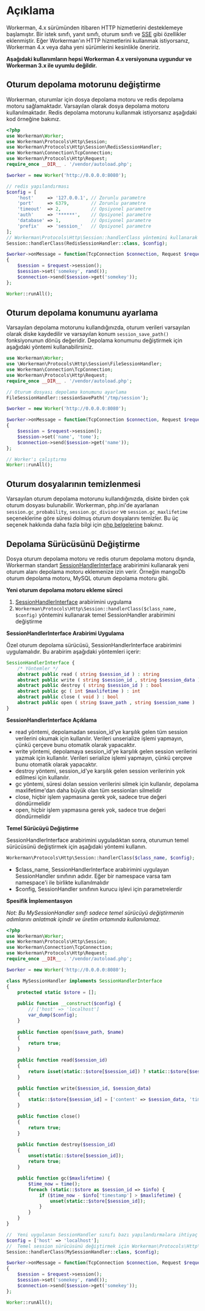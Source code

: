 # Açıklama
Workerman, 4.x sürümünden itibaren HTTP hizmetlerini desteklemeye başlamıştır. Bir istek sınıfı, yanıt sınıfı, oturum sınıfı ve [SSE](SSE.md) gibi özellikler eklenmiştir. Eğer Workerman'ın HTTP hizmetlerini kullanmak istiyorsanız, Workerman 4.x veya daha yeni sürümlerini kesinlikle öneririz.

**Aşağıdaki kullanımların hepsi Workerman 4.x versiyonuna uygundur ve Workerman 3.x ile uyumlu değildir.**

## Oturum depolama motorunu değiştirme
Workerman, oturumlar için dosya depolama motoru ve redis depolama motoru sağlamaktadır. Varsayılan olarak dosya depolama motoru kullanılmaktadır. Redis depolama motorunu kullanmak istiyorsanız aşağıdaki kod örneğine bakınız.
```php
<?php
use Workerman\Worker;
use Workerman\Protocols\Http\Session;
use Workerman\Protocols\Http\Session\RedisSessionHandler;
use Workerman\Connection\TcpConnection;
use Workerman\Protocols\Http\Request;
require_once __DIR__ . '/vendor/autoload.php';

$worker = new Worker('http://0.0.0.0:8080');

// redis yapılandırması
$config = [
    'host'     => '127.0.0.1', // Zorunlu parametre
    'port'     => 6379,        // Zorunlu parametre
    'timeout'  => 2,           // Opsiyonel parametre
    'auth'     => '******',    // Opsiyonel parametre
    'database' => 1,           // Opsiyonel parametre
    'prefix'   => 'session_'   // Opsiyonel parametre
];
// Workerman\Protocols\Http\Session::handlerClass yöntemini kullanarak oturumun temel sürücü sınıfını değiştirme
Session::handlerClass(RedisSessionHandler::class, $config);

$worker->onMessage = function(TcpConnection $connection, Request $request)
{
    $session = $request->session();
    $session->set('somekey', rand());
    $connection->send($session->get('somekey'));
};

Worker::runAll();
```

## Oturum depolama konumunu ayarlama
Varsayılan depolama motorunu kullandığınızda, oturum verileri varsayılan olarak diske kaydedilir ve varsayılan konum `session_save_path()` fonksiyonunun dönüş değeridir. Depolama konumunu değiştirmek için aşağıdaki yöntemi kullanabilirsiniz.
```php
use Workerman\Worker;
use \Workerman\Protocols\Http\Session\FileSessionHandler;
use Workerman\Connection\TcpConnection;
use Workerman\Protocols\Http\Request;
require_once __DIR__ . '/vendor/autoload.php';

// Oturum dosyası depolama konumunu ayarlama
FileSessionHandler::sessionSavePath('/tmp/session');

$worker = new Worker('http://0.0.0.0:8080');

$worker->onMessage = function(TcpConnection $connection, Request $request)
{
    $session = $request->session();
    $session->set('name', 'tome');
    $connection->send($session->get('name'));
};

// Worker'ı çalıştırma
Worker::runAll();
```

## Oturum dosyalarının temizlenmesi
Varsayılan oturum depolama motorunu kullandığınızda, diskte birden çok oturum dosyası bulunabilir. Workerman, php.ini'de ayarlanan `session.gc_probability`, `session.gc_divisor` ve `session.gc_maxlifetime` seçeneklerine göre süresi dolmuş oturum dosyalarını temizler. Bu üç seçenek hakkında daha fazla bilgi için [php belgelerine](https://www.php.net/manual/zh/session.configuration.php#ini.session.gc-probability) bakınız.

## Depolama Sürücüsünü Değiştirme
Dosya oturum depolama motoru ve redis oturum depolama motoru dışında, Workerman standart [SessionHandlerInterface](https://www.php.net/manual/zh/class.sessionhandlerinterface.php) arabirimini kullanarak yeni oturum alanı depolama motoru eklemenize izin verir. Örneğin mangoDb oturum depolama motoru, MySQL oturum depolama motoru gibi.

**Yeni oturum depolama motoru ekleme süreci**
  1. [SessionHandlerInterface](https://www.php.net/manual/zh/class.sessionhandlerinterface.php) arabirimini uygulama
  2. `Workerman\Protocols\Http\Session::handlerClass($class_name, $config)` yöntemini kullanarak temel SessionHandler arabirimini değiştirme
 
**SessionHandlerInterface Arabirimi Uygulama**

Özel oturum depolama sürücüsü, SessionHandlerInterface arabirimini uygulamalıdır. Bu arabirim aşağıdaki yöntemleri içerir:
```php
SessionHandlerInterface {
    /* Yöntemler */
    abstract public read ( string $session_id ) : string
    abstract public write ( string $session_id , string $session_data ) : bool
    abstract public destroy ( string $session_id ) : bool
    abstract public gc ( int $maxlifetime ) : int
    abstract public close ( void ) : bool
    abstract public open ( string $save_path , string $session_name ) : bool
}
```
**SessionHandlerInterface Açıklama**
 - read yöntemi, depolamadan session_id'ye karşılık gelen tüm session verilerini okumak için kullanılır. Verileri unserialize işlemi yapmayın, çünkü çerçeve bunu otomatik olarak yapacaktır.
 - write yöntemi, depolamaya session_id'ye karşılık gelen session verilerini yazmak için kullanılır. Verileri serialize işlemi yapmayın, çünkü çerçeve bunu otomatik olarak yapacaktır.
 - destroy yöntemi, session_id'ye karşılık gelen session verilerinin yok edilmesi için kullanılır.
 - gc yöntemi, süresi dolan session verilerini silmek için kullanılır, depolama maxlifetime'dan daha büyük olan tüm sessionları silmelidir
 - close, hiçbir işlem yapmasına gerek yok, sadece true değeri döndürmelidir
 - open, hiçbir işlem yapmasına gerek yok, sadece true değeri döndürmelidir

**Temel Sürücüyü Değiştirme**

SessionHandlerInterface arabirimini uyguladıktan sonra, oturumun temel sürücüsünü değiştirmek için aşağıdaki yöntemi kullanın.
```php
Workerman\Protocols\Http\Session::handlerClass($class_name, $config);
```
 - $class_name, SessionHandlerInterface arabirimini uygulayan SessionHandler sınıfının adıdır. Eğer bir namespace varsa tam namespace'i ile birlikte kullanılmalıdır
 - $config, SessionHandler sınıfının kurucu işlevi için parametrelerdir

**Spesifik İmplementasyon**

*Not: Bu MySessionHandler sınıfı sadece temel sürücüyü değiştirmenin adımlarını anlatmak içindir ve üretim ortamında kullanılamaz.*
```php
<?php
use Workerman\Worker;
use Workerman\Protocols\Http\Session;
use Workerman\Connection\TcpConnection;
use Workerman\Protocols\Http\Request;
require_once __DIR__ . '/vendor/autoload.php';

$worker = new Worker('http://0.0.0.0:8080');

class MySessionHandler implements SessionHandlerInterface
{
    protected static $store = [];
    
    public function __construct($config) {
        // ['host' => 'localhost']
        var_dump($config);
    }
   
    public function open($save_path, $name)
    {
        return true;
    }

    public function read($session_id)
    {
        return isset(static::$store[$session_id]) ? static::$store[$session_id]['content'] : '';
    }

    public function write($session_id, $session_data)
    {
        static::$store[$session_id] = ['content' => $session_data, 'timestamp' => time()];
    }

    public function close()
    {
        return true;
    }

    public function destroy($session_id)
    {
        unset(static::$store[$session_id]);
        return true;
    }

    public function gc($maxlifetime) {
        $time_now = time();
        foreach (static::$store as $session_id => $info) {
            if ($time_now - $info['timestamp'] > $maxlifetime) {
                unset(static::$store[$session_id]);
            }
        }
    }
}

//  Yeni uygulanan SessionHandler sınıfı bazı yapılandırmalara ihtiyaç duyuyorsa
$config = ['host' => 'localhost'];
//  Temel session sürücüsünü değiştirmek için Workerman\Protocols\Http\Session::handlerClass($class_name, $config) kullanılır
Session::handlerClass(MySessionHandler::class, $config);

$worker->onMessage = function(TcpConnection $connection, Request $request)
{
    $session = $request->session();
    $session->set('somekey', rand());
    $connection->send($session->get('somekey'));
};

Worker::runAll();
```

